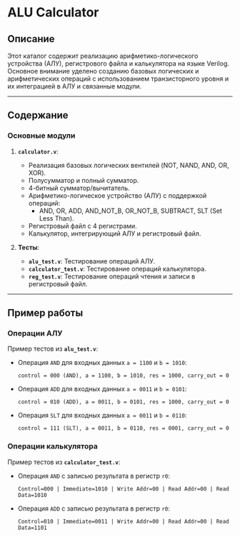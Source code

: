 # ALU Calculator

## Описание

Этот каталог содержит реализацию арифметико-логического устройства (АЛУ), регистрового файла и калькулятора на языке Verilog. Основное внимание уделено созданию базовых логических и арифметических операций с использованием транзисторного уровня и их интеграцией в АЛУ и связанные модули.

---

## Содержание

### Основные модули
1. **`calculator.v`**:
   - Реализация базовых логических вентилей (NOT, NAND, AND, OR, XOR).
   - Полусумматор и полный сумматор.
   - 4-битный сумматор/вычитатель.
   - Арифметико-логическое устройство (АЛУ) с поддержкой операций:
     - AND, OR, ADD, AND_NOT_B, OR_NOT_B, SUBTRACT, SLT (Set Less Than).
   - Регистровый файл с 4 регистрами.
   - Калькулятор, интегрирующий АЛУ и регистровый файл.

2. **Тесты**:
   - **`alu_test.v`**: Тестирование операций АЛУ.
   - **`calculator_test.v`**: Тестирование операций калькулятора.
   - **`reg_test.v`**: Тестирование операций чтения и записи в регистровый файл.

--- 

## Пример работы

### Операции АЛУ
Пример тестов из **`alu_test.v`**:
- Операция `AND` для входных данных `a = 1100` и `b = 1010`:
  ```
  control = 000 (AND), a = 1100, b = 1010, res = 1000, carry_out = 0
  ```

- Операция `ADD` для входных данных `a = 0011` и `b = 0101`:
  ```
  control = 010 (ADD), a = 0011, b = 0101, res = 1000, carry_out = 0
  ```

- Операция `SLT` для входных данных `a = 0011` и `b = 0110`:
  ```
  control = 111 (SLT), a = 0011, b = 0110, res = 0001, carry_out = 0
  ```

### Операции калькулятора
Пример тестов из **`calculator_test.v`**:
- Операция `AND` с записью результата в регистр `r0`:
  ```
  Control=000 | Immediate=1010 | Write Addr=00 | Read Addr=00 | Read Data=1010
  ```

- Операция `ADD` с записью результата в регистр `r0`:
  ```
  Control=010 | Immediate=0011 | Write Addr=00 | Read Addr=00 | Read Data=1101
  ```
